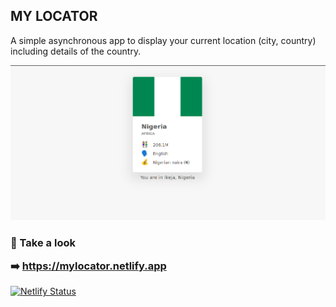## MY LOCATOR

A simple asynchronous app to display your current location (city, country) including details of the country.

![overview](https://github.com/fadayopaul/mylocator/blob/main/overview.png?raw=true)

### <p> 🔑 Take a look </p> ➡️ https://mylocator.netlify.app

[![Netlify Status](https://api.netlify.com/api/v1/badges/2a5b28aa-cd42-41de-b423-9811576f6f16/deploy-status)](https://app.netlify.com/sites/mylocator/deploys)
